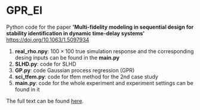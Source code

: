 # GPR_EI
Python code for the paper __'Multi-fidelity modeling in sequential design for stability identification in dynamic time-delay systems'__ <https://doi.org/10.1063/1.5097934>

1. __real_rho.npy__: $100\times 100$ true simulation response and the corresponding desing inputs can be found in the __main.py__
2. __SLHD.py__: code for SLHD
3. __GP.py__: code Gaussian process regression (GPR) 
4. __sci_tfem.py__: code for tfem method for the 2nd case study
5. __main.py__: code for the whole experiment and experiment settings can be found in it

The full text can be found [here].

[here]: https://www.researchgate.net/publication/335647101_Multi-fidelity_modeling_in_sequential_design_for_stability_identification_in_dynamic_time-delay_systems
